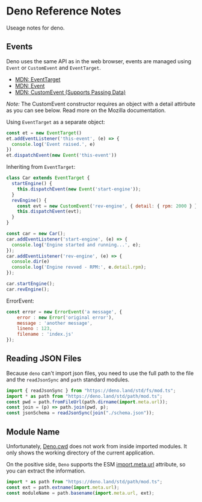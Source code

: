 # Deno Reference Notes

Useage notes for deno.

## Events

Deno uses the same API as in the web browser, events are managed using `Event` or `CustomEvent` and `EventTarget`.

* [MDN: EventTarget](https://developer.mozilla.org/en-US/docs/Web/API/EventTarget)
* [MDN: Event](https://developer.mozilla.org/en-US/docs/Web/API/Event)
* [MDN: CustomEvent (Supports Passing Data)](https://developer.mozilla.org/en-US/docs/Web/API/CustomEvent/CustomEvent)

_Note:_ The CustomEvent constructor requires an object with a detail attirbute as you can see below. Read more on the Mozilla documentation. 

Using `EventTarget` as a separate object:

```js
const et = new EventTarget()
et.addEventListener('this-event', (e) => {
  console.log('Event raised.', e)
})
et.dispatchEvent(new Event('this-event'))

```

Inheriting from `EventTarget`:

```js
class Car extends EventTarget {
  startEngine() {
    this.dispatchEvent(new Event('start-engine'));
  }
  revEngine() {
    const evt = new CustomEvent('rev-engine', { detail: { rpm: 2000 } });
    this.dispatchEvent(evt);
  }
}

const car = new Car();
car.addEventListener('start-engine', (e) => {
  console.log('Engine started and running...', e);
});
car.addEventListener('rev-engine', (e) => {
  console.dir(e)
  console.log('Engine revved - RPM:', e.detail.rpm);
});

car.startEngine();
car.revEngine();
```

ErrorEvent:

```js
const error = new ErrorEvent('a message', {
    error : new Error('original error'),
    message : 'another message',
    lineno : 123,
    filename : 'index.js'
});
```

## Reading JSON Files

Because `deno` can't import json files, you need to use the full path to the file and the `readJsonSync` and `path` standard modules.

```js
import { readJsonSync } from "https://deno.land/std/fs/mod.ts";
import * as path from "https://deno.land/std/path/mod.ts";
const pwd = path.fromFileUrl(path.dirname(import.meta.url));
const join = (p) => path.join(pwd, p);
const jsonSchema = readJsonSync(join("./schema.json"));
```

## Module Name

Unfortunately, [Deno.cwd](https://deno.land/typedoc/index.html#cwd) does not work from inside imported modules. It only shows the working directory of the current application.

On the positive side, `Deno` supports the ESM [import.meta.url](https://developer.mozilla.org/en-US/docs/Web/JavaScript/Reference/Statements/import.meta) attribute, so you can extract the information.

```js
import * as path from "https://deno.land/std/path/mod.ts";
const ext = path.extname(import.meta.url);
const moduleName = path.basename(import.meta.url, ext);
```
